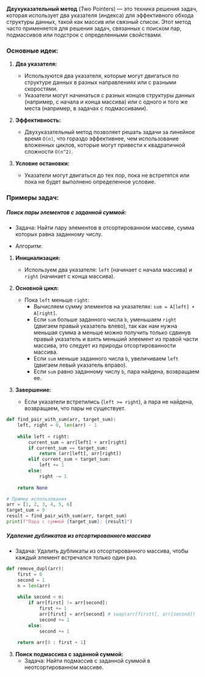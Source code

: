 **Двухуказательный метод** (Two Pointers) — это техника решения задач, которая использует два указателя (индекса) для эффективного обхода структуры данных, такой как массив или связный список. Этот метод часто применяется для решения задач, связанных с поиском пар, подмассивов или подстрок с определенными свойствами.

### Основные идеи:

1. **Два указателя:**
    * Используются два указателя, которые могут двигаться по структуре данных в разных направлениях или с разными скоростями.
    * Указатели могут начинаться с разных концов структуры данных (например, с начала и конца массива) или с одного и того же места (например, в задачах с подмассивами).

2. **Эффективность:**
    * Двухуказательный метод позволяет решать задачи за линейное время `O(n)`, что гораздо эффективнее, чем использование вложенных циклов, которые могут привести к квадратичной сложности `O(n^2)`.

3. **Условие остановки:**
    * Указатели могут двигаться до тех пор, пока не встретятся или пока не будет выполнено определенное условие.

### Примеры задач:

##### Поиск пары элементов с заданной суммой:
* Задача: Найти пару элементов в отсортированном массиве, сумма которых равна заданному числу.

* Алгоритм:
1. **Инициализация:**
    * Используем два указателя: `left` (начинает с начала массива) и `right` (начинает с конца массива).

2. **Основной цикл:**
    * Пока `left` меньше `right`:
        * Вычисляем сумму элементов на указателях: `sum = A[left] + A[right]`.
        * Если `sum` больше заданного числа `b`, уменьшаем `right` (двигаем правый указатель влево), так как нам нужна меньшая сумма а меньше можно получить только сдвинув правый указатель и взять меньший элеемент из правой части массива, это следует из природы отсортированности массива.
        * Если `sum` меньше заданного числа `b`, увеличиваем `left` (двигаем левый указатель вправо).
        * Если `sum` равно заданному числу `b`, пара найдена, возвращаем ее.

3. **Завершение:**
    * Если указатели встретились (`left >= right`), а пара не найдена, возвращаем, что пары не существует.

```python
def find_pair_with_sum(arr, target_sum):
    left, right = 0, len(arr) - 1
    
    while left < right:
        current_sum = arr[left] + arr[right]
        if current_sum == target_sum:
            return (arr[left], arr[right])
        elif current_sum < target_sum:
            left += 1
        else:
            right -= 1
    
    return None

# Пример использования
arr = [1, 2, 3, 4, 5, 6]
target_sum = 9
result = find_pair_with_sum(arr, target_sum)
print(f"Пара с суммой {target_sum}: {result}")
```


##### Удаление дубликатов из отсортированного массива
* Задача: Удалить дубликаты из отсортированного массива, чтобы каждый элемент встречался только один раз.
```python
def remove_dupl(arr):
	first = 0
	second = 1
	n = len(arr)
	
	while second < n:
		if arr[first] != arr[second]:
			first += 1
			arr[first] = arr[second] # swap(arr[firstt], arr[second])
			second += 1
		else:
			second += 1
	
	return arr[0 : first + 1]
```

3. **Поиск подмассива с заданной суммой:**
    * Задача: Найти подмассив с заданной суммой в неотсортированном массиве.

